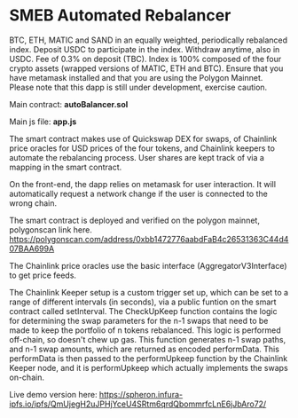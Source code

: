 # SMEB Automated Rebalancer
BTC, ETH, MATIC and SAND in an equally weighted, periodically rebalanced index.
Deposit USDC to participate in the index. Withdraw anytime, also in USDC. Fee of 0.3% on deposit (TBC).
Index is 100% composed of the four crypto assets (wrapped versions of MATIC, ETH and BTC).
Ensure that you have metamask installed and that you are using the Polygon Mainnet.
Please note that this dapp is still under development, exercise caution.

Main contract: **autoBalancer.sol**

Main js file: **app.js**

The smart contract makes use of Quickswap DEX for swaps, of Chainlink price oracles for USD prices of the four tokens, and Chainlink keepers to automate the rebalancing process. User shares are kept track of via a mapping in the smart contract.

On the front-end, the dapp relies on metamask for user interaction. It will automatically request a network change if the user is connected to the wrong chain. 

The smart contract is deployed and verified on the polygon mainnet, polygonscan link here. https://polygonscan.com/address/0xbb1472776aabdFaB4c26531363C44d407BAA699A

The Chainlink price oracles use the basic interface (AggregatorV3Interface) to get price feeds.

The Chainlink Keeper setup is a custom trigger set up, which can be set to a range of different intervals (in seconds), via a public funtion on the smart contract called setInterval. The CheckUpKeep function contains the logic for determining the swap parameters for the n-1 swaps that need to be made to keep the portfolio of n tokens rebalanced. This logic is performed off-chain, so doesn't chew up gas. This function generates n-1 swap paths, and n-1 swap amounts, which are returned as encoded performData. This performData is then passed to the performUpkeep function by the Chainlink Keeper node, and it is performUpkeep which actually implements the swaps on-chain.

Live demo version here: https://spheron.infura-ipfs.io/ipfs/QmUjegH2uJPHjYceU4SRtm6qrdQbommrfcLnE6jJbAro72/


